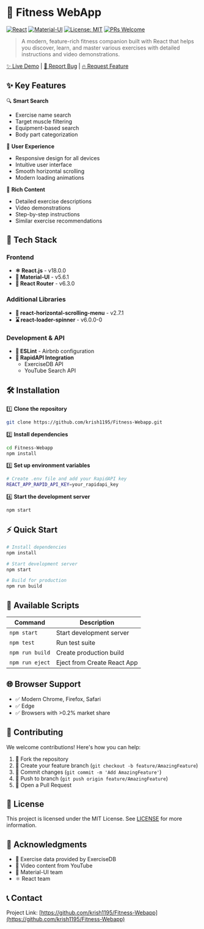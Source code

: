 # 💪 Fitness WebApp

[![React](https://img.shields.io/badge/React-18.0.0-blue.svg)](https://reactjs.org/)
[![Material-UI](https://img.shields.io/badge/MaterialUI-5.6.1-blue.svg)](https://mui.com/)
[![License: MIT](https://img.shields.io/badge/License-MIT-yellow.svg)](https://opensource.org/licenses/MIT)
[![PRs Welcome](https://img.shields.io/badge/PRs-welcome-brightgreen.svg)](https://github.com/krish1195/Fitness-Webapp/pulls)

> A modern, feature-rich fitness companion built with React that helps you discover, learn, and master various exercises with detailed instructions and video demonstrations.

[✨ Live Demo](https://github.com/krish1195/Fitness-Webapp) | [🐛 Report Bug](https://github.com/krish1195/Fitness-Webapp/issues) | [🔥 Request Feature](https://github.com/krish1195/Fitness-Webapp/issues)


## ✨ Key Features

🔍 **Smart Search**
- Exercise name search
- Target muscle filtering
- Equipment-based search
- Body part categorization

📱 **User Experience**
- Responsive design for all devices
- Intuitive user interface
- Smooth horizontal scrolling
- Modern loading animations

🎥 **Rich Content**
- Detailed exercise descriptions
- Video demonstrations
- Step-by-step instructions
- Similar exercise recommendations

## 🚀 Tech Stack

### Frontend
- **⚛️ React.js** - v18.0.0
- **🎨 Material-UI** - v5.6.1
- **🔄 React Router** - v6.3.0

### Additional Libraries
- **📜 react-horizontal-scrolling-menu** - v2.7.1
- **⌛ react-loader-spinner** - v6.0.0-0

### Development & API
- **🔧 ESLint** - Airbnb configuration
- **🚀 RapidAPI Integration**
  - ExerciseDB API
  - YouTube Search API

## 🛠️ Installation

1️⃣ **Clone the repository**
```bash
git clone https://github.com/krish1195/Fitness-Webapp.git
```

2️⃣ **Install dependencies**
```bash
cd Fitness-Webapp
npm install
```

3️⃣ **Set up environment variables**
```bash
# Create .env file and add your RapidAPI key
REACT_APP_RAPID_API_KEY=your_rapidapi_key
```

4️⃣ **Start the development server**
```bash
npm start
```



## ⚡ Quick Start

```bash
# Install dependencies
npm install

# Start development server
npm start

# Build for production
npm run build
```

## 🔧 Available Scripts

| Command | Description |
|---------|-------------|
| `npm start` | Start development server |
| `npm test` | Run test suite |
| `npm run build` | Create production build |
| `npm run eject` | Eject from Create React App |

## 🌐 Browser Support

- ✅ Modern Chrome, Firefox, Safari
- ✅ Edge
- ✅ Browsers with >0.2% market share

## 🤝 Contributing

We welcome contributions! Here's how you can help:

1. 🍴 Fork the repository
2. 🌿 Create your feature branch (`git checkout -b feature/AmazingFeature`)
3. 💾 Commit changes (`git commit -m 'Add AmazingFeature'`)
4. 🚀 Push to branch (`git push origin feature/AmazingFeature`)
5. 📝 Open a Pull Request

## 📜 License

This project is licensed under the MIT License. See [LICENSE](LICENSE) for more information.

## 👏 Acknowledgments

- 💪 Exercise data provided by ExerciseDB
- 🎥 Video content from YouTube
- 🎨 Material-UI team
- ⚛️ React team

## 📞 Contact

Project Link: [https://github.com/krish1195/Fitness-Webapp](https://github.com/krish1195/Fitness-Webapp)
